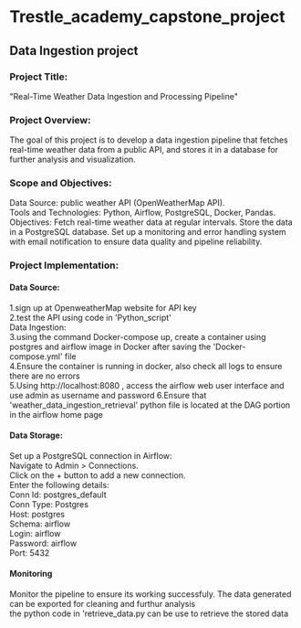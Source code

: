 # Trestle_academy_capstone_project
## Data Ingestion project
### Project Title:
"Real-Time Weather Data Ingestion and Processing Pipeline"

### Project Overview:
The goal of this project is to develop a data ingestion pipeline that fetches real-time weather data from a public API, and stores it in a database for further analysis and visualization.

### Scope and Objectives:
Data Source:  public weather API (OpenWeatherMap API).<br>
Tools and Technologies: Python, Airflow, PostgreSQL, Docker, Pandas.<br>
Objectives:
Fetch real-time weather data at regular intervals.
Store the data in a PostgreSQL database.
Set up a monitoring and error handling system with email notification to ensure data quality and pipeline reliability.

### Project Implementation:
#### Data Source:<br>
1.sign up at OpenweatherMap website for API key<br>
2.test the API using code in 'Python_script'<br>
Data Ingestion:<br>
3.using the command Docker-compose up, create a container using postgres and airflow image in Docker after saving the 'Docker-compose.yml' file<br>
4.Ensure the container is running in docker, also check all logs to ensure there are no errors<br>
5.Using http://localhost:8080 , access the airflow web user interface and use admin as username and password
6.Ensure that 'weather_data_ingestion_retrieval' python file is located at the DAG portion in the airflow home page

#### Data Storage:<br>
Set up a PostgreSQL connection in Airflow:<br>
Navigate to Admin > Connections.<br>
Click on the + button to add a new connection.<br>
Enter the following details:<br>
Conn Id: postgres_default<br>
Conn Type: Postgres<br>
Host: postgres<br>
Schema: airflow<br>
Login: airflow<br>
Password: airflow<br>
Port: 5432<br>
#### Monitoring
Monitor the pipeline to ensure its working successfuly. The data generated can be exported for cleaning and furthur analysis<br>
the python code in 'retrieve_data.py can be use to retrieve the stored data
